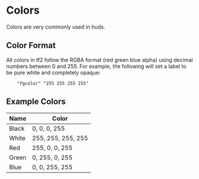 # Colors

Colors are very commonly used in huds.

## Color Format

All colors in tf2 follow the RGBA format (red green blue alpha) using decimal numbers between 0 and 255. For example, the following will set a label to be pure white and completely opaque:
```
	"fgcolor" "255 255 255 255"
```

## Example Colors

Name | Color
---- | -----
Black | 0, 0, 0, 255
White | 255, 255, 255, 255
Red | 255, 0, 0, 255
Green | 0, 255, 0, 255
Blue | 0, 0, 255, 255
